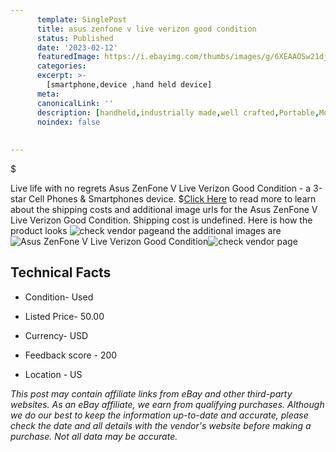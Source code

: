 ```yaml
---
      template: SinglePost
      title: asus zenfone v live verizon good condition
      status: Published
      date: '2023-02-12'
      featuredImage: https://i.ebayimg.com/thumbs/images/g/6XEAAOSw21dj5D0N/s-l225.jpg
      categories: 
      excerpt: >-
        [smartphone,device ,hand held device]
      meta:
      canonicalLink: ''
      description: [handheld,industrially made,well crafted,Portable,Mobile,Compact,Convenient,Lightweight,Maneuverable,Man-portable,Miniature,Carriable,Hand-held,Light,Holdable,Transportable,Mobile device,Pocket-sized,On-the-go,Wireless,Cordless,Compact size,Convenient size, smartphone,device ,hand held device]
      noindex: false
      
        
---
```

$

Live life with no regrets Asus ZenFone V Live Verizon Good Condition - a 3-star Cell Phones & Smartphones device.
$[Click Here](https://www.ebay.com/itm/275674768560?hash=item402f7f24b0%3Ag%3A6XEAAOSw21dj5D0N&mkevt=1&mkcid=1&mkrid=711-53200-19255-0&campid=%253CePNCampaignId%253E&customid=%253CreferenceId%253E&toolid=10049) to read more to learn about the shipping costs and additional image urls for the Asus ZenFone V Live Verizon Good Condition. Shipping cost is undefined. Here is how the product looks ![check vendor page](https://i.ebayimg.com/thumbs/images/g/6XEAAOSw21dj5D0N/s-l225.jpg)and the additional images are![Asus ZenFone V Live Verizon Good Condition](https://i.ebayimg.com/images/g/6XEAAOSw21dj5D0N/s-l1600.jpg)![check vendor page](https://origin-galleryplus.ebayimg.com/ws/web/275674768560_2_0_1/225x225.jpg,https://origin-galleryplus.ebayimg.com/ws/web/275674768560_3_0_1/225x225.jpg,https://origin-galleryplus.ebayimg.com/ws/web/275674768560_4_0_1/225x225.jpg,https://origin-galleryplus.ebayimg.com/ws/web/275674768560_5_0_1/225x225.jpg,https://origin-galleryplus.ebayimg.com/ws/web/275674768560_6_0_1/225x225.jpg,https://origin-galleryplus.ebayimg.com/ws/web/275674768560_7_0_1/225x225.jpg,https://origin-galleryplus.ebayimg.com/ws/web/275674768560_8_0_1/225x225.jpg,https://origin-galleryplus.ebayimg.com/ws/web/275674768560_9_0_1/225x225.jpg,https://origin-galleryplus.ebayimg.com/ws/web/275674768560_10_0_1/225x225.jpg)



 ## Technical Facts 



     
      

 - Condition- Used 


      

 - Listed Price- 50.00 


      

 - Currency- USD 


      

 - Feedback score - 200 


      

 - Location - US 


      
      

 *_This post may contain affiliate links from eBay and other third-party websites. As an eBay affiliate, we earn from qualifying purchases. Although we do our best to keep the information up-to-date and accurate, please check the date and all details with the vendor's website before making a purchase. Not all data may be accurate._*






